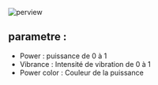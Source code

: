 ![perview](https://zupimages.net/up/19/41/wsgh.gif)
## parametre :
- Power : puissance de 0 à 1
- Vibrance : Intensité de vibration de 0 à 1
- Power color : Couleur de la puissance
